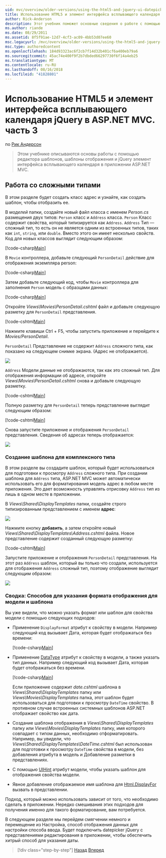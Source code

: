 ```yaml
---
uid: mvc/overview/older-versions/using-the-html5-and-jquery-ui-datepicker-popup-calendar-with-aspnet-mvc/using-the-html5-and-jquery-ui-datepicker-popup-calendar-with-aspnet-mvc-part-3
title: Использование HTML5 и элемент интерфейса всплывающего календаря jQuery в ASP.NET MVC. часть 3 | Документация Майкрософт
author: Rick-Anderson
description: Этот учебник поможет основные сведения о работе с помощью редактора шаблонов, шаблоны отображения и jQuery элемент интерфейса всплывающего календаря в MV ASP.NET...
ms.author: riande
ms.date: 08/29/2011
ms.assetid: 8f5f91ae-12d7-4cf3-ac09-4bb53d07ee60
msc.legacyurl: /mvc/overview/older-versions/using-the-html5-and-jquery-ui-datepicker-popup-calendar-with-aspnet-mvc/using-the-html5-and-jquery-ui-datepicker-popup-calendar-with-aspnet-mvc-part-3
msc.type: authoredcontent
ms.openlocfilehash: 184d93323ac6f2cb7f14d32b401cf6a400eb79a6
ms.sourcegitcommit: 45ac74e400f9f2b7dbded66297730f6f14a4eb25
ms.translationtype: MT
ms.contentlocale: ru-RU
ms.lasthandoff: 08/16/2018
ms.locfileid: "41828801"
---
```

<a name="using-the-html5-and-jquery-ui-datepicker-popup-calendar-with-aspnet-mvc---part-3"></a>Использование HTML5 и элемент интерфейса всплывающего календаря jQuery в ASP.NET MVC. часть 3
====================
по [Рик Андерсон](https://github.com/Rick-Anderson)

> Этом учебнике описываются основы работы с помощью редактора шаблонов, шаблоны отображения и jQuery элемент интерфейса всплывающего календаря в приложении ASP.NET MVC.


## <a name="working-with-complex-types"></a>Работа со сложными типами

В этом разделе будет создать класс адрес и узнайте, как создать шаблон, чтобы отобразить ее.

В *моделей* папки, создайте новый файл класса с именем *Person.cs* размещения двух типов: `Person` класс и `Address` класса. `Person` Класс содержит свойства, который типизируется как `Address`. `Address` Тип — сложный тип, то есть он не является одним из встроенных типов, таких как `int`, `string`, или `double`. Вместо этого он имеет несколько свойств. Код для новых классов выглядит следующим образом:

[!code-csharp[Main](using-the-html5-and-jquery-ui-datepicker-popup-calendar-with-aspnet-mvc-part-3/samples/sample1.cs)]

В `Movie` контроллера, добавьте следующий `PersonDetail` действие для отображения экземпляра person:

[!code-csharp[Main](using-the-html5-and-jquery-ui-datepicker-popup-calendar-with-aspnet-mvc-part-3/samples/sample2.cs)]

Затем добавьте следующий код, чтобы `Movie` контроллера для заполнения `Person` модель с образцами данных:

[!code-csharp[Main](using-the-html5-and-jquery-ui-datepicker-popup-calendar-with-aspnet-mvc-part-3/samples/sample3.cs)]

Откройте *Views\Movies\PersonDetail.cshtml* файл и добавьте следующую разметку для `PersonDetail` представления.

[!code-cshtml[Main](using-the-html5-and-jquery-ui-datepicker-popup-calendar-with-aspnet-mvc-part-3/samples/sample4.cshtml)]

Нажмите клавиши Ctrl + F5, чтобы запустить приложение и перейдите к *Movies/PersonDetail*.

`PersonDetail` Представление не содержит `Address` сложного типа, как показано на следующем снимке экрана. (Адрес не отображается).

![](using-the-html5-and-jquery-ui-datepicker-popup-calendar-with-aspnet-mvc-part-3/_static/image1.png)

`Address` Модели данные не отображаются, так как это сложный тип. Для отображения информации об адресе, откройте *Views\Movies\PersonDetail.cshtml* снова и добавьте следующую разметку.

[!code-cshtml[Main](using-the-html5-and-jquery-ui-datepicker-popup-calendar-with-aspnet-mvc-part-3/samples/sample5.cshtml)]

Полную разметку для `PersonDetail` теперь представление выглядит следующим образом:

[!code-cshtml[Main](using-the-html5-and-jquery-ui-datepicker-popup-calendar-with-aspnet-mvc-part-3/samples/sample6.cshtml)]

Снова запустите приложение и отображения `PersonDetail` представления. Сведения об адресах теперь отображается:

![](using-the-html5-and-jquery-ui-datepicker-popup-calendar-with-aspnet-mvc-part-3/_static/image2.png)

### <a name="creating-a-template-for-a-complex-type"></a>Создание шаблона для комплексного типа

В этом разделе вы создадите шаблон, который будет использоваться для подготовки к просмотру `Address` сложного типа. При создании шаблона для `Address` типа, ASP.NET MVC может автоматически использовать его для форматирования модель адрес в любом месте приложения. Это дает возможность управлять отрисовку `Address` тип из лишь в одном месте в приложении.

В *Views\Shared\DisplayTemplates* папки, создайте строго типизированным представлением с именем **адрес**:

![](using-the-html5-and-jquery-ui-datepicker-popup-calendar-with-aspnet-mvc-part-3/_static/image3.png)

Нажмите кнопку **добавить**, а затем откройте новый *Views\Shared\DisplayTemplates\Address.cshtml* файла. Новое представление содержит созданный следующую разметку:

[!code-cshtml[Main](using-the-html5-and-jquery-ui-datepicker-popup-calendar-with-aspnet-mvc-part-3/samples/sample7.cshtml)]

Запустите приложение и отображения `PersonDetail` представления. На этот раз `Address` шаблон, который вы только что создали, используется для отображения `Address` сложный тип, поэтому отображение выглядит следующим образом:

![](using-the-html5-and-jquery-ui-datepicker-popup-calendar-with-aspnet-mvc-part-3/_static/image4.png)

### <a name="summary-ways-to-specify-the-model-display-format-and-template"></a>Сводка: Способов для указания формата отображения для модели и шаблона

Вы уже видели, что можно указать формат или шаблон для свойства модели с помощью следующих подходов:

- Применение `DisplayFormat` атрибут к свойству в модели. Например следующий код вызывает Дата, которая будет отображаться без времени:

    [!code-csharp[Main](using-the-html5-and-jquery-ui-datepicker-popup-calendar-with-aspnet-mvc-part-3/samples/sample8.cs)]
- Применение [DataType](https://msdn.microsoft.com/library/system.componentmodel.dataannotations.datatype.aspx) атрибут к свойству в модели, а также указать тип данных. Например следующий код вызывает Дата, которая будет отображаться без времени.

    [!code-csharp[Main](using-the-html5-and-jquery-ui-datepicker-popup-calendar-with-aspnet-mvc-part-3/samples/sample9.cs)]

    Если приложение содержит *date.cshtml* шаблона в *Views\Shared\DisplayTemplates* папку или *Views\Movies\DisplayTemplates* папка, этот шаблон будет использоваться для подготовки к просмотру `DateTime` свойство. В противном случае встроенных системных шаблонов ASP.NET отображает свойство как дата.
- Создание шаблона отображения в *Views\Shared\DisplayTemplates* папку или *Views\Movies\DisplayTemplates* папку, имя которого совпадает с типом данных, необходимо отформатировать. Например, вы увидели, что *Views\Shared\DisplayTemplates\DateTime.cshtml* был использован для подготовки к просмотру `DateTime` свойства в модели, без добавления атрибута в модель и Добавление разметки в представлениях.
- С помощью [UIHint](https://msdn.microsoft.com/library/system.componentmodel.dataannotations.uihintattribute.uihint.aspx) атрибут модели, чтобы указать шаблон для отображения свойства модели.
- Явное добавление отображаемое имя шаблона для [Html.DisplayFor](https://msdn.microsoft.com/library/ee407420.aspx) вызвать в представлении.

Подход, который можно использовать зависит от того, что необходимо сделать в приложении. Нередко смешивания этих подходов для получения именно для такого форматирование, вам потребуется.

В следующем разделе мы перейдем смягчении немного и перемещение из Настройка, способ отображения данных для настройки способа ввода. Будет подключить datepicker jQuery с представлениями редактирования в приложении, чтобы обеспечить хитрый способ для указания даты.

> [!div class="step-by-step"]
> [Назад](using-the-html5-and-jquery-ui-datepicker-popup-calendar-with-aspnet-mvc-part-2.md)
> [Вперед](using-the-html5-and-jquery-ui-datepicker-popup-calendar-with-aspnet-mvc-part-4.md)
